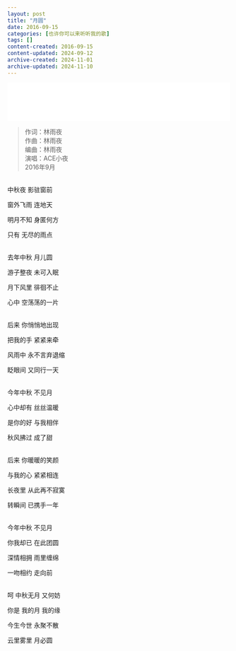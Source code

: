 ```yaml
---
layout: post
title: "月圆"
date: 2016-09-15
categories: [也许你可以来听听我的歌]
tags: []
content-created: 2016-09-15
content-updated: 2024-09-12
archive-created: 2024-11-01
archive-updated: 2024-11-10
---
```


<iframe frameborder="no" border="0" marginwidth="0" marginheight="0" width="100%" height=86 src="//music.163.com/outchain/player?type=2&id=2626562305&auto=0&height=66"></iframe>

> 作词：林雨夜  
> 作曲：林雨夜  
> 编曲：林雨夜  
> 演唱：ACE小夜  
> 2016年9月  

<br>
中秋夜 影驻窗前

窗外飞雨 连地天

明月不知 身匿何方

只有 无尽的雨点

<br>
去年中秋 月儿圆

游子整夜 未可入眠

月下风里 徘徊不止

心中 空荡荡的一片

<br>
后来 你悄悄地出现

把我的手 紧紧来牵

风雨中 永不言弃退缩

眨眼间 又同行一天

<br>
今年中秋 不见月

心中却有 丝丝温暖

是你的好 与我相伴

秋风拂过 成了甜

<br>
后来 你暖暖的笑颜

与我的心 紧紧相连

长夜里 从此再不寂寞

转瞬间 已携手一年

<br>
今年中秋 不见月

你我却已 在此团圆

深情相拥 雨里缠绵

一吻相约 走向前

<br>
呵 中秋无月 又何妨

你是 我的月 我的缘

今生今世 永聚不散

云里雾里 月必圆
